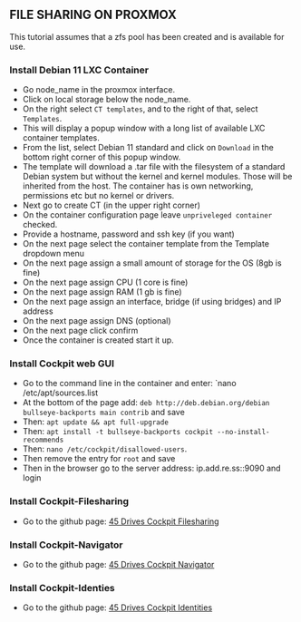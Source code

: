 ## FILE SHARING ON PROXMOX
This tutorial assumes that a zfs pool has been created and is available for use.

### Install Debian 11 LXC Container
- Go node_name in the proxmox interface.
- Click on local storage below the node_name.
- On the right select `CT templates`, and to the right of that, select `Templates`.
- This will display a popup window with a long list of available LXC container templates.
- From the list, select Debian 11 standard and click on `Download` in the bottom right corner of this popup window.
- The template will download a .tar file with the filesystem of a standard Debian system but without the kernel and kernel modules. Those will be inherited from the host. The container has is own networking, permissions etc but no kernel or drivers.
- Next go to create CT (in the upper right corner)
- On the container configuration page leave `unpriveleged container` checked.
- Provide a hostname, password and ssh key (if you want)
- On the next page select the container template from the Template dropdown menu
- On the next page assign a small amount of storage for the OS (8gb is fine)
- On the next page assign CPU (1 core is fine)
- On the next page assign RAM (1 gb is fine)
- On the next page assign an interface, bridge (if using bridges) and IP address
- On the next page assign DNS (optional)
- On the next page click confirm
- Once the container is created start it up.

### Install Cockpit web GUI
- Go to the command line in the container and enter: `nano /etc/apt/sources.list
- At the bottom of the page add: `deb http://deb.debian.org/debian bullseye-backports main contrib` and save
- Then: `apt update && apt full-upgrade`
- Then: `apt install -t bullseye-backports cockpit --no-install-recommends`
- Then: `nano /etc/cockpit/disallowed-users`. 
- Then remove the entry for `root` and save
- Then in the browser go to the server address: ip.add.re.ss::9090 and login

### Install Cockpit-Filesharing
- Go to the github page: [45 Drives Cockpit Filesharing](https://github.com/45Drives/cockpit-file-sharing)

### Install Cockpit-Navigator
- Go to the github page: [45 Drives Cockpit Navigator](https://github.com/45Drives/cockpit-navigator)

### Install Cockpit-Identies
- Go to the github page: [45 Drives Cockpit Identities](https://github.com/45Drives/cockpit-identities)
